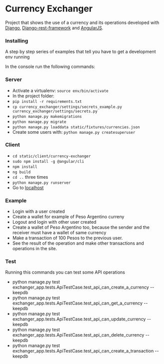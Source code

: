 # Currency Exchanger

Project that shows the use of a currency and its operations developed with [Django](http://www.djangoproject.com/), [Django-rest-framework](http://www.django-rest-framework.org/) and [AngularJS](https://angular.io/).

### Installing

A step by step series of examples that tell you have to get a development env running

In the console run the following commands:

### Server
+ Activate a virtualenv: `source env/bin/activate`
+ In the project folder:
+ `pip install -r requirements.txt`
+ `cp currency_exchanger/settings/secrets_example.py currency_exchanger/settings/secrets.py`
+ `python manage.py makemigrations`
+ `python manage.py migrate`
+ `python manage.py loaddata static/fixtures/currencies.json`
+ Create some users with: `python manage.py createsuperuser`

### Client
+ `cd static/client/currency-exchanger`
+ `sudo npm install -g @angular/cli`
+ `npm install`
+ `ng build`
+ `cd ..` three times
+ `python manage.py runserver`
+ Go to [localhost](http://localhost:8000)

### Example
+ Login with a user created
+ Create a wallet for example of Peso Argentino curreny
+ Logout and login with other user created
+ Create a wallet of Peso Argentino too, because the sender and the receiver must have a wallet of same currency
+ Make a transaction of 100 Pesos to the previous user.
+ See the result of the operation and make other transactions and operations in the site.

### Test

Running this commands you can test some API operations

+ python manage.py test exchanger_app.tests.ApiTestCase.test_api_can_create_a_currency --keepdb
+ python manage.py test exchanger_app.tests.ApiTestCase.test_api_can_get_a_currency --keepdb
+ python manage.py test exchanger_app.tests.ApiTestCase.test_api_can_update_currency --keepdb
+ python manage.py test exchanger_app.tests.ApiTestCase.test_api_can_delete_currency --keepdb
+ python manage.py test exchanger_app.tests.ApiTestCase.test_api_can_create_a_transaction --keepdb
